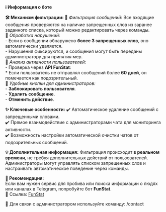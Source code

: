 <b>ℹ️ Информация о боте</b>

<b>🛠️ Механизм фильтрации:</b>
🔹 <i>Фильтрация сообщений:</i> Все входящие сообщения проверяются на наличие запрещенных слов из заранее заданного списка, который можно редактировать через команды.  
🔹 <i>Обработка нарушений:</i>  
    - Если в сообщении обнаружено <b>более 3 запрещенных слов</b>, оно автоматически удаляется.  
    - Нарушения фиксируются, и сообщения могут быть переданы администратору для принятия мер.  
🔹 <i>Анализ активности пользователей:</i>  
    - Проверка через <b>API FunStat</b>:  
        * Если пользователь не отправлял сообщений более <b>60 дней</b>, он помечается как подозрительный.  
🔹 <i>Удобные кнопки для администраторов:</i>  
    - <b>Заблокировать пользователя</b>.  
    - <b>Удалить сообщение</b>.  
    - <b>Отменить действие</b>.  

<b>✨ Ключевые особенности:</b>
✔️ Автоматическое удаление сообщений с запрещенными словами.  
✔️ Прямое взаимодействие с администраторами чата для мониторинга активности.  
✔️ Возможность настройки автоматической очистки чатов от подозрительных сообщений.  

<b>💡 Дополнительная информация:</b>
Фильтрация происходит <b>в реальном времени</b>, не требуя дополнительных действий от пользователей. Администраторы могут управлять списком запрещенных слов и настраивать автоматическое поведение через команды.

<b>🔗 Рекомендация:</b>  
Если вам нужен сервис для пробива или поиска информации о людях или каналах в Telegram, попробуйте бот <b>FunStat</b>.  
🌟 Ссылка: <a href="https://t.me/ofunstat_robot?start=0101BE5C126301000000">FunStat</a>  

💬 Для связи с администратором используйте команду: /contact
